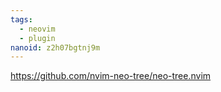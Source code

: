 ```yaml
---
tags:
  - neovim
  - plugin
nanoid: z2h07bgtnj9m
---
```

https://github.com/nvim-neo-tree/neo-tree.nvim

